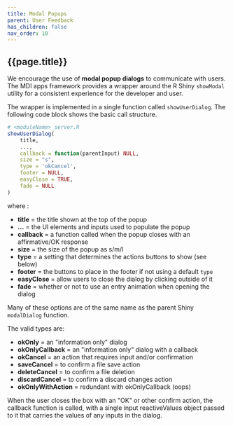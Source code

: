 ```yaml
---
title: Modal Popups
parent: User Feedback
has_children: false
nav_order: 10
---
```


## {{page.title}}

We encourage the use of **modal popup dialogs** to communicate
with users. The MDI apps framework provides a wrapper 
around the R Shiny `showModal` utility for a consistent experience
for the developer and user.

The wrapper is implemented in a single function called
`showUserDialog`. The following code block shows the basic call structure.

```r
# <moduleName>_server.R
showUserDialog(
    title, 
    ..., 
    callback = function(parentInput) NULL,
    size = "s", 
    type = 'okCancel', 
    footer = NULL, 
    easyClose = TRUE, 
    fade = NULL
)
```

where :

- **title** = the title shown at the top of the popup
- **...** = the UI elements and inputs used to populate the popup
- **callback** = a function called when the popup closes with an affirmative/OK response
- **size** = the size of the popup as s/m/l
- **type** = a setting that determines the actions buttons to show (see below)
- **footer** = the buttons to place in the footer if not using a default `type`
- **easyClose** = allow users to close the dialog by clicking outside of it
- **fade** = whether or not to use an entry animation when opening the dialog

Many of these options are of the same name as the parent Shiny `modalDialog` function.

The valid types are:

- **okOnly** = an "information only" dialog
- **okOnlyCallback** = an "information only" dialog with a callback
- **okCancel** = an action that requires input and/or confirmation
- **saveCancel** = to confirm a file save action
- **deleteCancel** = to confirm a file deletion
- **discardCancel** = to confirm a discard changes action
- **okOnlyWithAction** = redundant with okOnlyCallback (oops)

When the user closes the box with an "OK" or other confirm action,
the callback function is called, with a single input reactiveValues object 
passed to it that carries the values of any inputs in the dialog.
